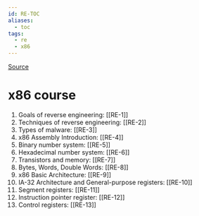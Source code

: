 ```yaml
---
id: RE-TOC
aliases:
  - toc
tags:
  - re
  - x86
---
```


[Source](https://0xinfection.github.io/reversing/)

# x86 course

1. Goals of reverse engineering: [[RE-1]]
2. Techniques of reverse engineering: [[RE-2]]
3. Types of malware: [[RE-3]]
4. x86 Assembly Introduction: [[RE-4]]
5. Binary number system: [[RE-5]]
6. Hexadecimal number system: [[RE-6]]
7. Transistors and memory: [[RE-7]]
8. Bytes, Words, Double Words: [[RE-8]]
9. x86 Basic Architecture: [[RE-9]]
10. IA-32 Architecture and General-purpose registers: [[RE-10]]
11. Segment registers: [[RE-11]]
12. Instruction pointer register: [[RE-12]]
13. Control registers: [[RE-13]]
